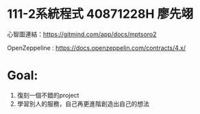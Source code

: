# 111-2系統程式 40871228H 廖先翊
心智圖連結：https://gitmind.com/app/docs/mptsoro2

OpenZeppeline : https://docs.openzeppelin.com/contracts/4.x/

# Goal:
1. 復刻一個不錯的project
2. 學習別人的服務，自己再更進階創造出自己的想法
